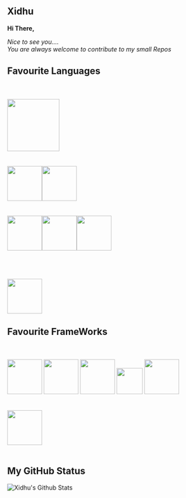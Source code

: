 ## Xidhu
**Hi There,**

*Nice to see you....<br>
You are always welcome to contribute to my small Repos*

**Favourite Languages**
---
<br><br>
<span><img src="https://fiverr-res.cloudinary.com/images/t_main1,q_auto,f_auto,q_auto,f_auto/gigs/98450904/original/d4ef14c8daf92d025262b67146dee306a058f15a/fix-any-html-css-javascript-errors-bugs-or-issues.png" height=120></span><br><br><br>
<span>
<img src="https://static.wixstatic.com/media/0cfd43_1831013bcc8540fcba4f087dfa07653c~mv2.png/v1/fill/w_350,h_350,al_c,lg_1,q_85/c.webp" height=80><img src="https://raw.githubusercontent.com/isocpp/logos/master/cpp_logo.png" height=80></span>
<br><br><br>
<span>
<img src="https://icons-for-free.com/iconfiles/png/512/java+icon-1320167912601224138.png" height=80><img src="https://upload.wikimedia.org/wikipedia/commons/thumb/7/74/Kotlin-logo.svg/1024px-Kotlin-logo.svg.png" height=80><img src="https://dartpad.dev/pictures/logo_dart.png" height=80>
 



  </span><br><br><br>
<img src="https://lh3.googleusercontent.com/proxy/ZqOBMJgYw9nBY8IzsdGTbLUb07iFQIxGZXgrMKdVNGSl2_-3rjpQ7fjFnqEyhUPih94cQXc81WRHrxM9IJcDZBiM9zmzZGYVTQSUFTU_FIyY" height=80>
  


**Favourite FrameWorks**
---

<br><br>
<span>
<img src="https://cdn.worldvectorlogo.com/logos/react.svg" height=80>
<img src="https://i.pinimg.com/originals/99/49/77/994977c48fde58ac674a2d05ba5a5efb.png" height=80>
<img src="" height=80>
<img src="https://upload.wikimedia.org/wikipedia/commons/thumb/d/db/Npm-logo.svg/800px-Npm-logo.svg.png" height=60>
<img src="" height=80>
</span>
<br><br><br>
<span>
<img src="https://strattonapps.com/wp-content/uploads/2020/02/flutter-logo-5086DD11C5-seeklogo.com_.png" height=80>
</span>
<br><br>


**My GitHub Status**
---



<img align="left" alt="Xidhu's Github Stats" src="https://github-readme-stats.vercel.app/api?username=Xidhu&show_icons=true&hide_border=true" />
